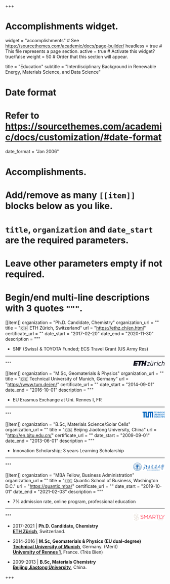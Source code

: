 +++
# Accomplishments widget.
widget = "accomplishments"  # See https://sourcethemes.com/academic/docs/page-builder/
headless = true  # This file represents a page section.
active = true  # Activate this widget? true/false
weight = 50  # Order that this section will appear.

title = "Education"
subtitle = "Interdisciplinary Background in Renewable Energy, Materials Science, and Data Science"

# Date format
#   Refer to https://sourcethemes.com/academic/docs/customization/#date-format
date_format = "Jan 2006"

# Accomplishments.
#   Add/remove as many `[[item]]` blocks below as you like.
#   `title`, `organization` and `date_start` are the required parameters.
#   Leave other parameters empty if not required.
#   Begin/end multi-line descriptions with 3 quotes `"""`.

[[item]]
  organization = "Ph.D. Candidate, Chemistry"
  organization_url = ""
  title = "🇨🇭 ETH Zürich, Switzerland"
  url = "https://ethz.ch/en.html"
  certificate_url = ""
  date_start = "2017-02-20"
  date_end = "2020-11-30"
  description = """
  * SNF (Swiss) & TOYOTA Funded; ECS Travel Grant (US Army Res)
  ---  
 <img src="https://github.com/XuHongCN/academia/raw/master/static/img/eth.png" style="float:right" width="100px">

"""

[[item]]
  organization = "M.Sc, Geomaterials & Physics"
  organization_url = ""
  title = ":de: Technical University of Munich, Germany"
  url = "https://www.tum.de/en/"
  certificate_url = ""
  date_start = "2014-09-01"
  date_end = "2016-10-01"
  description = """
  * EU Erasmus Exchange at Uni. Rennes I, FR
  ---
 <img src="https://github.com/XuHongCN/academia/raw/master/static/img/tum.png" style="float:right" width="70px">
  """

[[item]]
  organization = "B.Sc, Materials Science/Solar Cells"
  organization_url = ""
  title = ":cn: Beijing Jiaotong University, China"
  url = "http://en.bjtu.edu.cn/"
  certificate_url = ""
  date_start = "2009-09-01"
  date_end = "2013-06-01"
  description = """
  * Innovation Scholarship; 3 years Learning Scholarship
  ---  
 <img src="https://github.com/XuHongCN/academia/raw/master/static/img/bjtu.png" style="float:right" width="100px">
  """
 
 [[item]]
  organization = "MBA Fellow, Business Administration"
  organization_url = ""
  title = ":us: Quantic School of Business, Washington D.C."
  url = "https://quantic.mba/"
  certificate_url = ""
  date_start = "2019-10-01"
  date_end = "2021-02-03"
  description = """
  * 7% admission rate, online program, professional education
  ---
  <img src="https://github.com/XuHongCN/academia/raw/master/static/img/smartly.png" style="float:right" width="100px">
  """

<ul class="square">
  <li>2017-2021 | <strong>Ph.D. Candidate, Chemistry</strong><br/>
    <strong><a href="https://ethz.ch/en.html" target="_blank">ETH Zürich</a></strong>, Switzerland.<br/></p>

  <li>2014-2016 | <strong>M.Sc, Geomaterials & Physics (EU dual-degree)</strong><br/>
   <strong><a href="https://www.tum.de/en/" target="_blank">Technical University of Munich</a></strong>, Germany. (Merit)<br/>
   <strong><a href="https://www.univ-rennes1.fr/" target="_blank">University of Rennes 1</a></strong>, France. (Très Bien)<br/></p>
   <!--[<a href="https://xuhongcn.github.io/files/Master_Thesis_LMU_TUM-Xu_Hong.pdf" target="_blank">Thesis</a>]-->

  <li>2009-2013 | <strong>B.Sc, Materials Chemistry</strong><br/>
    <strong><a href="http://en.bjtu.edu.cn/" target="_blank">Beijing Jiaotong University</a></strong>, China.<br/>
    <!--[<a href="https://xuhongcn.github.io/files/Master_Thesis_LMU_TUM-Xu_Hong.pdf" target="_blank">Thesis</a>]-->

</ul>


+++
